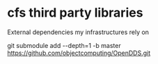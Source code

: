 # cfs third party libraries
External dependencies  my infrastructures rely on

git submodule add --depth=1 -b master https://github.com/objectcomputing/OpenDDS.git

